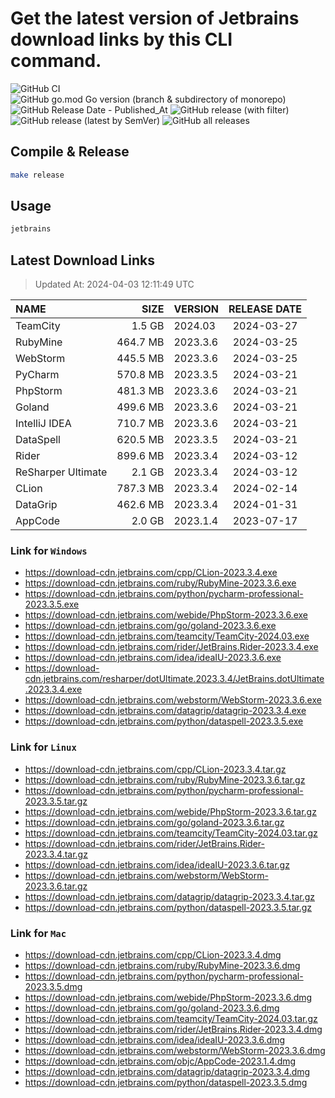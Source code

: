 # Get the latest version of Jetbrains download links by this CLI command.

![GitHub CI](https://github.com/designinlife/jetbrains/actions/workflows/ci.yml/badge.svg)
![GitHub go.mod Go version (branch & subdirectory of monorepo)](https://img.shields.io/github/go-mod/go-version/designinlife/jetbrains/master)
![GitHub Release Date - Published_At](https://img.shields.io/github/release-date/designinlife/jetbrains)
![GitHub release (with filter)](https://img.shields.io/github/v/release/designinlife/jetbrains)
![GitHub release (latest by SemVer)](https://img.shields.io/github/downloads/designinlife/jetbrains/v1.1.10/total)
![GitHub all releases](https://img.shields.io/github/downloads/designinlife/jetbrains/total)

## Compile & Release

```bash
make release
```

## Usage

```bash
jetbrains
```

## Latest Download Links

> Updated At: 2024-04-03 12:11:49 UTC

| NAME | SIZE | VERSION | RELEASE DATE |
| :-- | --: | :-- | :--: |
| TeamCity | 1.5 GB | 2024.03 | 2024-03-27 |
| RubyMine | 464.7 MB | 2023.3.6 | 2024-03-25 |
| WebStorm | 445.5 MB | 2023.3.6 | 2024-03-25 |
| PyCharm | 570.8 MB | 2023.3.5 | 2024-03-21 |
| PhpStorm | 481.3 MB | 2023.3.6 | 2024-03-21 |
| Goland | 499.6 MB | 2023.3.6 | 2024-03-21 |
| IntelliJ IDEA | 710.7 MB | 2023.3.6 | 2024-03-21 |
| DataSpell | 620.5 MB | 2023.3.5 | 2024-03-21 |
| Rider | 899.6 MB | 2023.3.4 | 2024-03-12 |
| ReSharper Ultimate | 2.1 GB | 2023.3.4 | 2024-03-12 |
| CLion | 787.3 MB | 2023.3.4 | 2024-02-14 |
| DataGrip | 462.6 MB | 2023.3.4 | 2024-01-31 |
| AppCode | 2.0 GB | 2023.1.4 | 2023-07-17 |

### Link for `Windows`

* <https://download-cdn.jetbrains.com/cpp/CLion-2023.3.4.exe>
* <https://download-cdn.jetbrains.com/ruby/RubyMine-2023.3.6.exe>
* <https://download-cdn.jetbrains.com/python/pycharm-professional-2023.3.5.exe>
* <https://download-cdn.jetbrains.com/webide/PhpStorm-2023.3.6.exe>
* <https://download-cdn.jetbrains.com/go/goland-2023.3.6.exe>
* <https://download-cdn.jetbrains.com/teamcity/TeamCity-2024.03.exe>
* <https://download-cdn.jetbrains.com/rider/JetBrains.Rider-2023.3.4.exe>
* <https://download-cdn.jetbrains.com/idea/ideaIU-2023.3.6.exe>
* <https://download-cdn.jetbrains.com/resharper/dotUltimate.2023.3.4/JetBrains.dotUltimate.2023.3.4.exe>
* <https://download-cdn.jetbrains.com/webstorm/WebStorm-2023.3.6.exe>
* <https://download-cdn.jetbrains.com/datagrip/datagrip-2023.3.4.exe>
* <https://download-cdn.jetbrains.com/python/dataspell-2023.3.5.exe>

### Link for `Linux`

* <https://download-cdn.jetbrains.com/cpp/CLion-2023.3.4.tar.gz>
* <https://download-cdn.jetbrains.com/ruby/RubyMine-2023.3.6.tar.gz>
* <https://download-cdn.jetbrains.com/python/pycharm-professional-2023.3.5.tar.gz>
* <https://download-cdn.jetbrains.com/webide/PhpStorm-2023.3.6.tar.gz>
* <https://download-cdn.jetbrains.com/go/goland-2023.3.6.tar.gz>
* <https://download-cdn.jetbrains.com/teamcity/TeamCity-2024.03.tar.gz>
* <https://download-cdn.jetbrains.com/rider/JetBrains.Rider-2023.3.4.tar.gz>
* <https://download-cdn.jetbrains.com/idea/ideaIU-2023.3.6.tar.gz>
* <https://download-cdn.jetbrains.com/webstorm/WebStorm-2023.3.6.tar.gz>
* <https://download-cdn.jetbrains.com/datagrip/datagrip-2023.3.4.tar.gz>
* <https://download-cdn.jetbrains.com/python/dataspell-2023.3.5.tar.gz>

### Link for `Mac`

* <https://download-cdn.jetbrains.com/cpp/CLion-2023.3.4.dmg>
* <https://download-cdn.jetbrains.com/ruby/RubyMine-2023.3.6.dmg>
* <https://download-cdn.jetbrains.com/python/pycharm-professional-2023.3.5.dmg>
* <https://download-cdn.jetbrains.com/webide/PhpStorm-2023.3.6.dmg>
* <https://download-cdn.jetbrains.com/go/goland-2023.3.6.dmg>
* <https://download-cdn.jetbrains.com/teamcity/TeamCity-2024.03.tar.gz>
* <https://download-cdn.jetbrains.com/rider/JetBrains.Rider-2023.3.4.dmg>
* <https://download-cdn.jetbrains.com/idea/ideaIU-2023.3.6.dmg>
* <https://download-cdn.jetbrains.com/webstorm/WebStorm-2023.3.6.dmg>
* <https://download-cdn.jetbrains.com/objc/AppCode-2023.1.4.dmg>
* <https://download-cdn.jetbrains.com/datagrip/datagrip-2023.3.4.dmg>
* <https://download-cdn.jetbrains.com/python/dataspell-2023.3.5.dmg>

